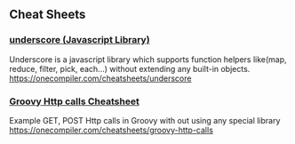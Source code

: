 ## Cheat Sheets 

###  [underscore (Javascript Library)](https://onecompiler.com/cheatsheets/underscore)

Underscore is a javascript library which supports function helpers like(map, reduce, filter, pick, each...) without extending any built-in objects.
https://onecompiler.com/cheatsheets/underscore

### [Groovy Http calls Cheatsheet](https://onecompiler.com/cheatsheets/groovy-http-calls)
Example GET, POST Http calls in Groovy with out using any special library
https://onecompiler.com/cheatsheets/groovy-http-calls

